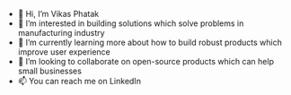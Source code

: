 - 👋 Hi, I’m Vikas Phatak
- 👀 I’m interested in building solutions which solve problems in manufacturing industry
- 🌱 I’m currently learning more about how to build robust products which improve user experience
- 💞️ I’m looking to collaborate on open-source products which can help small businesses
- 📫 You can reach me on LinkedIn

<!---
vikasp-dev/vikasp-dev is a ✨ special ✨ repository because its `README.md` (this file) appears on your GitHub profile.
You can click the Preview link to take a look at your changes.
--->
